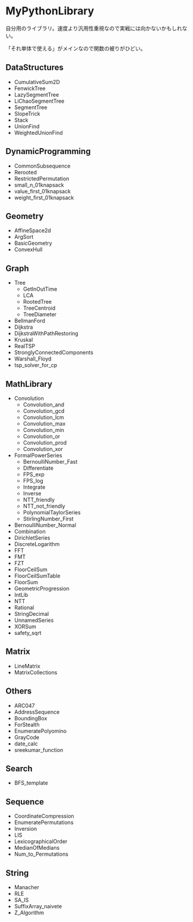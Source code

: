 # MyPythonLibrary
自分用のライブラリ。速度より汎用性重視なので実戦には向かないかもしれない。

「それ単体で使える」がメインなので関数の被りがひどい。

## DataStructures

- CumulativeSum2D
- FenwickTree
- LazySegmentTree
- LiChaoSegmentTree
- SegmentTree
- SlopeTrick
- Stack
- UnionFind
- WeightedUnionFind

## DynamicProgramming

- CommonSubsequence
- Rerooted
- RestrictedPermutation
- small_n_01knapsack
- value_first_01knapsack
- weight_first_01knapsack

## Geometry

- AffineSpace2d
- ArgSort
- BasicGeometry
- ConvexHull

## Graph

- Tree
  - GetInOutTime
  - LCA
  - RootedTree
  - TreeCentroid
  - TreeDiameter
- BellmanFord
- Dijkstra
- DijkstraWithPathRestoring
- Kruskal
- RealTSP
- StronglyConnectedComponents
- Warshall_Floyd
- tsp_solver_for_cp

## MathLibrary

- Convolution
  - Convolution_and
  - Convolution_gcd
  - Convolution_lcm
  - Convolution_max
  - Convolution_min
  - Convolution_or
  - Convolution_prod
  - Convolution_xor
- FormalPowerSeries
  - BernoulliNumber_Fast
  - Differentiate
  - FPS_exp
  - FPS_log
  - Integrate
  - Inverse
  - NTT_friendly
  - NTT_not_friendly
  - PolynomialTaylorSeries
  - StirlingNumber_First
- BernoulliNumber_Normal
- Combination
- DirichletSeries
- DiscreteLogarithm
- FFT
- FMT
- FZT
- FloorCeilSum
- FloorCeilSumTable
- FloorSum
- GeometricProgression
- IntLib
- NTT
- Rational
- StringDecimal
- UnnamedSeries
- XORSum
- safety_sqrt

## Matrix

- LineMatrix
- MatrixCollections

## Others

- ARC047
- AddressSequence
- BoundingBox
- ForStealth
- EnumeratePolyomino
- GrayCode
- date_calc
- sreekumar_function

## Search

- BFS_template

## Sequence

- CoordinateCompression
- EnumeratePermutations
- Inversion
- LIS
- LexicographicalOrder
- MedianOfMedians
- Num_to_Permutations

## String

- Manacher
- RLE
- SA_IS
- SuffixArray_naivete
- Z_Algorithm

